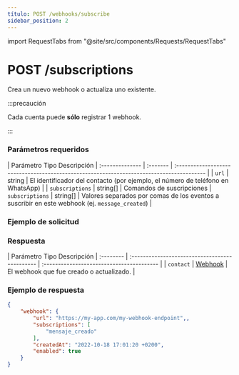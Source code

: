 ```yaml
---
título: POST /webhooks/subscribe
sidebar_position: 2
---
```


import RequestTabs from "@site/src/components/Requests/RequestTabs"

# POST /subscriptions

Crea un nuevo webhook o actualiza uno existente.

:::precaución

Cada cuenta puede **sólo** registrar 1 webhook.

:::

### Parámetros requeridos

| Parámetro Tipo Descripción
| :-------------- | :------- | :---------------------------------------------------------------------------------------- |
| `url` | string | El identificador del contacto (por ejemplo, el número de teléfono en WhatsApp) | | `subscriptions` | string[] | Comandos de suscripciones
| `subscriptions` | string[] | Valores separados por comas de los eventos a suscribir en este webhook (ej. `message_created`) |

### Ejemplo de solicitud

<RequestTabs endpoint='webhooks_api' request="post_webhooks_subscribe"/>

### Respuesta

| Parámetro Tipo Descripción
| :-------- | :--------------------------------------------- | :---------------------------------------- |
| `contact` | [Webhook](/api/reference/object_types/webhook) | El webhook que fue creado o actualizado. |

### Ejemplo de respuesta

```json title=response.json
{
    "webhook": {
        "url": "https://my-app.com/my-webhook-endpoint",,
        "subscriptions": [
            "mensaje_creado"
        ],
        "createdAt": "2022-10-18 17:01:20 +0200",
        "enabled": true
    }
}
```
